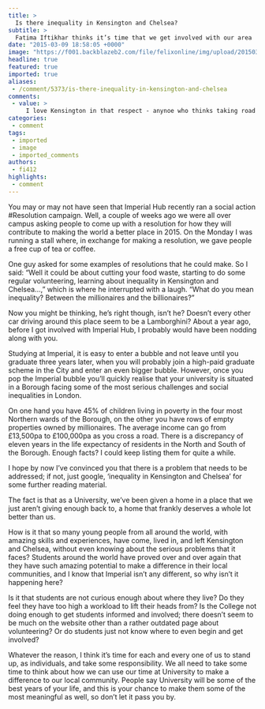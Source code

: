 ```yaml
---
title: >
  Is there inequality in Kensington and Chelsea?
subtitle: >
  Fatima Iftikhar thinks it’s time that we get involved with our area
date: "2015-03-09 18:58:05 +0000"
image: "https://f001.backblazeb2.com/file/felixonline/img/upload/201503091858-ps3110-south-kensington-station.jpg"
headline: true
featured: true
imported: true
aliases:
 - /comment/5373/is-there-inequality-in-kensington-and-chelsea
comments:
 - value: >
     I love Kensington in that respect - anynoe who thinks taking road space away from cars in commercial areas should head to Kensington High Street to see how they've built bicycle parking into the traffic islands, and along the wide pavements, and how busy all of that parking always is.As a result I stop there loads on my way to and from places, and I always end up spending more than I intended because I can just hop off and lock up whenever something catches my eye.Hang on, maybe that's not such a good thing after all...
categories:
 - comment
tags:
 - imported
 - image
 - imported_comments
authors:
 - fi412
highlights:
 - comment
---
```


You may or may not have seen that Imperial Hub recently ran a social action #Resolution campaign. Well, a couple of weeks ago we were all over campus asking people to come up with a resolution for how they will contribute to making the world a better place in 2015. On the Monday I was running a stall where, in exchange for making a resolution, we gave people a free cup of tea or coffee.

One guy asked for some examples of resolutions that he could make. So I said: “Well it could be about cutting your food waste, starting to do some regular volunteering, learning about inequality in Kensington and Chelsea...,” which is where he interrupted with a laugh. “What do you mean inequality? Between the millionaires and the billionaires?”

Now you might be thinking, he’s right though, isn’t he? Doesn’t every other car driving around this place seem to be a Lamborghini? About a year ago, before I got involved with Imperial Hub, I probably would have been nodding along with you.

Studying at Imperial, it is easy to enter a bubble and not leave until you graduate three years later, when you will probably join a high-paid graduate scheme in the City and enter an even bigger bubble. However, once you pop the Imperial bubble you’ll quickly realise that your university is situated in a Borough facing some of the most serious challenges and social inequalities in London.

On one hand you have 45% of children living in poverty in the four most Northern wards of the Borough, on the other you have rows of empty properties owned by millionaires. The average income can go from £13,500pa to £100,000pa as you cross a road. There is a discrepancy of eleven years in the life expectancy of residents in the North and South of the Borough. Enough facts? I could keep listing them for quite a while.

I hope by now I’ve convinced you that there is a problem that needs to be addressed; if not, just google, ‘inequality in Kensington and Chelsea’ for some further reading material.

The fact is that as a University, we’ve been given a home in a place that we just aren’t giving enough back to, a home that frankly deserves a whole lot better than us.

How is it that so many young people from all around the world, with amazing skills and experiences, have come, lived in, and left Kensington and Chelsea, without even knowing about the serious problems that it faces? Students around the world have proved over and over again that they have such amazing potential to make a difference in their local communities, and I know that Imperial isn’t any different, so why isn’t it happening here?

Is it that students are not curious enough about where they live? Do they feel they have too high a workload to lift their heads from? Is the College not doing enough to get students informed and involved; there doesn’t seem to be much on the website other than a rather outdated page about volunteering? Or do students just not know where to even begin and get involved?

Whatever the reason, I think it’s time for each and every one of us to stand up, as individuals, and take some responsibility. We all need to take some time to think about how we can use our time at University to make a difference to our local community. People say University will be some of the best years of your life, and this is your chance to make them some of the most meaningful as well, so don’t let it pass you by.
